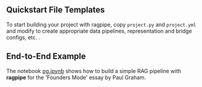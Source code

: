

## Quickstart File Templates

To start building your project with ragpipe, copy `project.py` and `project.yml` and modify to create appropriate data pipelines, representation and bridge configs, etc. .


## End-to-End Example

The notebook [pg.ipynb](pg.ipynb) shows how to build a simple RAG pipeline with **ragpipe** for the 'Founders Mode' essay by Paul Graham.